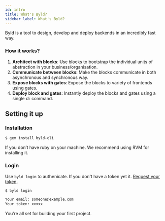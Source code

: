 ```yaml
---
id: intro
title: What's Byld?
sidebar_label: What's Byld?
---
```


Byld is a tool to design, develop and deploy backends in an incredibly fast way.

### How it works?

1. **Architect with blocks**: Use blocks to bootstrap the individual units of abstraction in your business/organisation.
2. **Communicate between blocks**: Make the blocks communicate in both asynchronous and synchronous way.
3. **Expose blocks with gates**: Expose the blocks to variety of frontends using gates.
4. **Deploy block and gates**: Instantly deploy the blocks and gates using a single cli command.

## Setting it up

### Installation

```sh
$ gem install byld-cli
```
If you don’t have ruby on your machine. We recommend using RVM for installing it.

### Login

Use `byld login` to authenicate. If you don't have a token yet it. [Request your token](https://forms.gle/2VGp3jgdndogwM939).

```sh
$ byld login

Your email: someone@example.com
Your token: xxxxx
```
You’re all set for building your first project.

